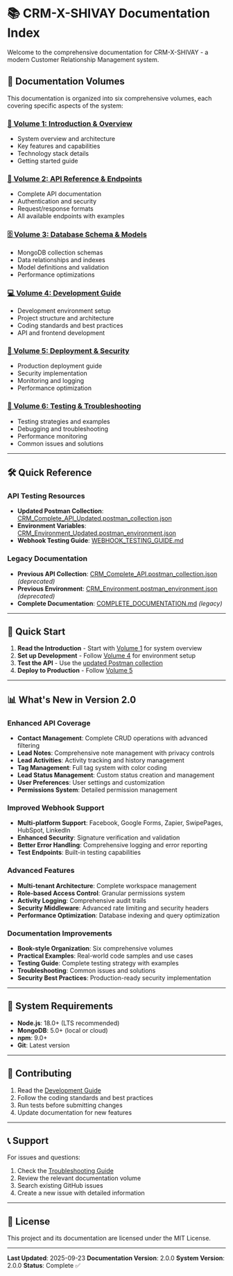 # 📚 CRM-X-SHIVAY Documentation Index

Welcome to the comprehensive documentation for CRM-X-SHIVAY - a modern Customer Relationship Management system.

## 📖 Documentation Volumes

This documentation is organized into six comprehensive volumes, each covering specific aspects of the system:

### [📌 Volume 1: Introduction & Overview](./01-INTRODUCTION.md)
- System overview and architecture
- Key features and capabilities
- Technology stack details
- Getting started guide

### [🔌 Volume 2: API Reference & Endpoints](./02-API-REFERENCE.md)
- Complete API documentation
- Authentication and security
- Request/response formats
- All available endpoints with examples

### [🗄️ Volume 3: Database Schema & Models](./03-DATABASE-SCHEMA.md)
- MongoDB collection schemas
- Data relationships and indexes
- Model definitions and validation
- Performance optimizations

### [💻 Volume 4: Development Guide](./04-DEVELOPMENT-GUIDE.md)
- Development environment setup
- Project structure and architecture
- Coding standards and best practices
- API and frontend development

### [🚀 Volume 5: Deployment & Security](./05-DEPLOYMENT-SECURITY.md)
- Production deployment guide
- Security implementation
- Monitoring and logging
- Performance optimization

### [🧪 Volume 6: Testing & Troubleshooting](./06-TESTING-TROUBLESHOOTING.md)
- Testing strategies and examples
- Debugging and troubleshooting
- Performance monitoring
- Common issues and solutions

---

## 🛠️ Quick Reference

### API Testing Resources
- **Updated Postman Collection**: [CRM_Complete_API_Updated.postman_collection.json](./CRM_Complete_API_Updated.postman_collection.json)
- **Environment Variables**: [CRM_Environment_Updated.postman_environment.json](./CRM_Environment_Updated.postman_environment.json)
- **Webhook Testing Guide**: [WEBHOOK_TESTING_GUIDE.md](./WEBHOOK_TESTING_GUIDE.md)

### Legacy Documentation
- **Previous API Collection**: [CRM_Complete_API.postman_collection.json](./CRM_Complete_API.postman_collection.json) *(deprecated)*
- **Previous Environment**: [CRM_Environment.postman_environment.json](./CRM_Environment.postman_environment.json) *(deprecated)*
- **Complete Documentation**: [COMPLETE_DOCUMENTATION.md](./COMPLETE_DOCUMENTATION.md) *(legacy)*

---

## 🚀 Quick Start

1. **Read the Introduction** - Start with [Volume 1](./01-INTRODUCTION.md) for system overview
2. **Set up Development** - Follow [Volume 4](./04-DEVELOPMENT-GUIDE.md) for environment setup
3. **Test the API** - Use the [updated Postman collection](./CRM_Complete_API_Updated.postman_collection.json)
4. **Deploy to Production** - Follow [Volume 5](./05-DEPLOYMENT-SECURITY.md)

---

## 📊 What's New in Version 2.0

### Enhanced API Coverage
- **Contact Management**: Complete CRUD operations with advanced filtering
- **Lead Notes**: Comprehensive note management with privacy controls
- **Lead Activities**: Activity tracking and history management
- **Tag Management**: Full tag system with color coding
- **Lead Status Management**: Custom status creation and management
- **User Preferences**: User settings and customization
- **Permissions System**: Detailed permission management

### Improved Webhook Support
- **Multi-platform Support**: Facebook, Google Forms, Zapier, SwipePages, HubSpot, LinkedIn
- **Enhanced Security**: Signature verification and validation
- **Better Error Handling**: Comprehensive logging and error reporting
- **Test Endpoints**: Built-in testing capabilities

### Advanced Features
- **Multi-tenant Architecture**: Complete workspace management
- **Role-based Access Control**: Granular permissions system
- **Activity Logging**: Comprehensive audit trails
- **Security Middleware**: Advanced rate limiting and security headers
- **Performance Optimization**: Database indexing and query optimization

### Documentation Improvements
- **Book-style Organization**: Six comprehensive volumes
- **Practical Examples**: Real-world code samples and use cases
- **Testing Guide**: Complete testing strategy with examples
- **Troubleshooting**: Common issues and solutions
- **Security Best Practices**: Production-ready security implementation

---

## 🔧 System Requirements

- **Node.js**: 18.0+ (LTS recommended)
- **MongoDB**: 5.0+ (local or cloud)
- **npm**: 9.0+
- **Git**: Latest version

---

## 🤝 Contributing

1. Read the [Development Guide](./04-DEVELOPMENT-GUIDE.md)
2. Follow the coding standards and best practices
3. Run tests before submitting changes
4. Update documentation for new features

---

## 📞 Support

For issues and questions:
1. Check the [Troubleshooting Guide](./06-TESTING-TROUBLESHOOTING.md)
2. Review the relevant documentation volume
3. Search existing GitHub issues
4. Create a new issue with detailed information

---

## 📝 License

This project and its documentation are licensed under the MIT License.

---

**Last Updated**: 2025-09-23
**Documentation Version**: 2.0.0
**System Version**: 2.0.0
**Status**: Complete ✅